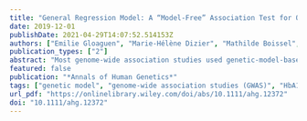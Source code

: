 ```yaml
---
title: "General Regression Model: A “Model-Free” Association Test for Quantitative Traits Allowing to Test for the Underlying Genetic Model"
date: 2019-12-01
publishDate: 2021-04-29T14:07:52.514153Z
authors: ["Emilie Gloaguen", "Marie-Hélène Dizier", "Mathilde Boissel", "Ghislain Rocheleau", "Mickaël Canouil", "Philippe Froguel", "Jean Tichet", "Ronan Roussel", "Cécile Julier", "Beverley Balkau", "Flavie Mathieu"]
publication_types: ["2"]
abstract: "Most genome-wide association studies used genetic-model-based tests assuming an additive mode of inheritance, leading to underpowered association tests in case of departure from additivity. The general regression model (GRM) association test proposed by Fisher and Wilson in 1980 makes no assumption on the genetic model. Interestingly, it also allows formal testing of the underlying genetic model. We conducted a simulation study of quantitative traits to compare the power of the GRM test to the classical linear regression tests, the maximum of the three statistics (MAX), and the allele-based (allelic) tests. Simulations were performed on two samples sizes, using a large panel of genetic models, varying genetic models, minor allele frequencies, and the percentage of explained variance. In case of departure from additivity, the GRM was more powerful than the additive regression tests (power gain reaching 80%) and had similar power when the true model is additive. GRM was also as or more powerful than the MAX or allelic tests. The true simulated model was mostly retained by the GRM test. Application of GRM to HbA1c illustrates its gain in power. To conclude, GRM increases power to detect association for quantitative traits, allows determining the genetic model and is easily applicable."
featured: false
publication: "*Annals of Human Genetics*"
tags: ["genetic model", "genome-wide association studies (GWAS)", "HbA1c", "linear regression", "quantitative traits"]
url_pdf: "https://onlinelibrary.wiley.com/doi/abs/10.1111/ahg.12372"
doi: "10.1111/ahg.12372"
---
```


